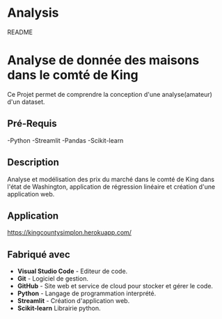# Analysis

README

# Analyse de donnée des maisons dans le comté de King

Ce Projet permet de comprendre la conception d'une analyse(amateur) d'un dataset.

## Pré-Requis 

-Python
-Streamlit
-Pandas
-Scikit-learn

## Description

Analyse et modélisation des prix du marché dans le comté de King dans l'état de Washington, application de régression linéaire et création d'une application web.



## Application 

https://kingcountysimplon.herokuapp.com/


## Fabriqué avec

- **Visual Studio Code** - Editeur de code.
- **Git** - Logiciel de gestion.
- **GitHub** - Site web et service de cloud pour stocker et gérer le code.
- **Python** - Langage de programmation interprété.
- **Streamlit** - Création d'application web.
- **Scikit-learn** Librairie python.

